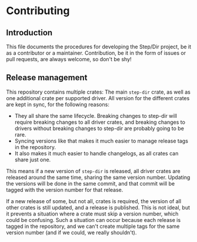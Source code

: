 # Contributing

## Introduction

This file documents the procedures for developing the Step/Dir project, be it as a contributor or a maintainer. Contribution, be it in the form of issues or pull requests, are always welcome, so don't be shy!


## Release management

This repository contains multiple crates: The main `step-dir` crate, as well as one additional crate per supported driver. All version for the different crates are kept in sync, for the following reasons:

- They all share the same lifecycle. Breaking changes to step-dir will require breaking changes to all driver crates, and breaking changes to drivers without breaking changes to step-dir are probably going to be rare.
- Syncing versions like that makes it much easier to manage release tags in the repository.
- It also makes it much easier to handle changelogs, as all crates can share just one.

This means if a new version of `step-dir` is released, all driver crates are released around the same time, sharing the same version number. Updating the versions will be done in the same commit, and that commit will be tagged with the version number for that release.

If a new release of some, but not all, crates is required, the version of all other crates is still updated, and a release is published. This is not ideal, but it prevents a situation where a crate must skip a version number, which could be confusing. Such a situation can occur because each release is tagged in the repository, and we can't create multiple tags for the same version number (and if we could, we really shouldn't).
